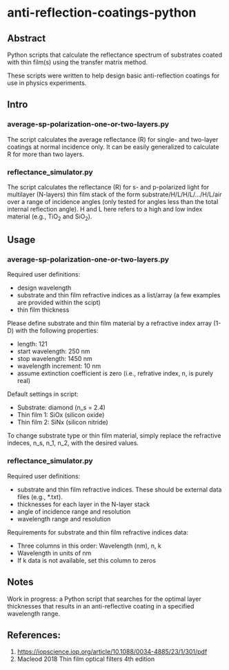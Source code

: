 # anti-reflection-coatings-python
## Abstract
Python scripts that calculate the reflectance spectrum of substrates coated with thin film(s) using the transfer matrix method.  

These scripts were written to help design basic anti-reflection coatings for use in physics experiments.

## Intro
### average-sp-polarization-one-or-two-layers.py
The script calculates the average reflectance (R) for single- and two-layer coatings at normal incidence only. It can be easily generalized to calculate R for more than two layers. 

### reflectance_simulator.py
The script calculates the reflectance (R) for s- and p-polarized light for multilayer (N-layers) thin film stack of the form substrate/H/L/H/L/.../H/L/air over a range of incidence angles (only tested for angles less than the total internal reflection angle). H and L here refers to a high and low index material (e.g., TiO$_2$ and SiO$_2$).

## Usage
### average-sp-polarization-one-or-two-layers.py
Required user definitions:
- design wavelength
- substrate and thin film refractive indices as a list/array (a few examples are provided within the scipt)
- thin film thickness

Please define substrate and thin film material by a refractive index array (1-D) with the following properties:
- length: 121
- start wavelength: 250 nm
- stop wavelength: 1450 nm
- wavelength increment: 10 nm
- assume extinction coefficient is zero (i.e., refrative index, n, is purely real)

Default settings in script:
- Substrate: diamond (n_s = 2.4)
- Thin film 1: SiOx (silicon oxide)
- Thin film 2: SiNx (silicon nitride)

To change substrate type or thin film material, simply replace the refractive indeces, n_s, n_1, n_2, with the desired values.

### reflectance_simulator.py
Required user definitions:
- substrate and thin film refractive indices. These should be external data files (e.g., *.txt).
- thicknesses for each layer in the N-layer stack
- angle of incidence range and resolution
- wavelength range and resolution

Requirements for substrate and thin film refractive indices data:
- Three columns in this order: Wavelength (nm), n, k
- Wavelength in units of nm
- If k data is not available, set this column to zeros


## Notes
Work in progress: a Python script that searches for the optimal layer thicknesses that results in an anti-reflective coating in a specified wavelength range. 

## References:
1. https://iopscience.iop.org/article/10.1088/0034-4885/23/1/301/pdf
2. Macleod 2018 Thin film optical filters 4th edition
